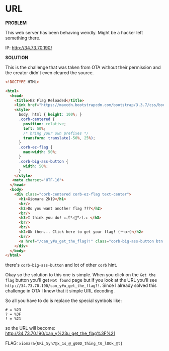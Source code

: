 # URL

__PROBLEM__

This web server has been behaving weirdly. Might be a hacker left something there.

IP: http://34.73.70.190/


__SOLUTION__

This is the challenge that was taken from OTA without their permission and the creator didn't even cleared the source.

```html
<!DOCTYPE HTML>

<html>
  <head>
    <title>EZ Flag Reloaded</title>
    <link href="https://maxcdn.bootstrapcdn.com/bootstrap/3.3.7/css/bootstrap.min.css" rel="stylesheet" integrity="sha384-BVYiiSIFeK1dGmJRAkycuHAHRg32OmUcww7on3RYdg4Va+PmSTsz/K68vbdEjh4u" crossorigin="anonymous">
    <style>
      body, html { height: 100%; }
      .corb-centered {
        position: relative;
        left: 50%;
        /* bring your own prefixes */
        transform: translate(-50%, 25%);
      }
      .corb-ez-flag {
        max-width: 50%;
      }
      .corb-big-ass-button {
        width: 50%;
      }
    </style>
   <meta charset="UTF-16">
  </head>
  <body>
    <div class="corb-centered corb-ez-flag text-center">
      <h1>Xiomara 2k19</h1>
      <br/>
      <h2>Do you want another flag ???</h2>
      <br/>
      <h3>I think you do! ✯⸜(ّᶿ̷ധّᶿ̷)⸝✯ </h3>
      <br/>
      <br/>
      <h2>Ok then... Click here to get your flag! (－ｏ⌒)</h2>
      <br/>
      <a href="/can_y#u_get_the_flag?!" class="corb-big-ass-button btn btn-lg btn-success">Get the flag!</a>
    </div>
  </body>
</html>
```

there's `corb-big-ass-button` and lot of other `corb` hint.


Okay so the solution to this one is simple. When you click on the `Get the flag` button you'll  get `Not found` page but if you look at the URL you'll see `http://34.73.70.190/can_y#u_get_the_flag?!`. Since I already solved this challenge in OTA I knew that it simple URL decoding.

So all you have to do is replace the special symbols like:

```
# = %23
? = %3F
! = %21
```

so the URL will become: http://34.73.70.190/can_y%23u_get_the_flag%3F%21

FLAG: `xiomara{URi_Syn7@x_1s_@_g00D_thing_t0_lOOk_@t}`
